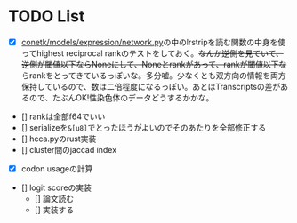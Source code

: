 # TODO List

- [x] [conetk/models/expression/network.py](https://github.com/sepro/CoNekT/blob/master/conekt/models/expression/networks.py)の中のlrstripを読む関数の中身を使ってhighest reciprocal rankのテストをしておく。~~なんか逆側を見ていて、逆側が閾値以下ならNoneにして、Noneとrankがあって、rankが閾値以下ならrankをとってきているっぽいな。~~多分嘘。少なくとも双方向の情報を両方保持しているので、数は二倍程度になるっぽい。あとはTranscriptsの差があるので、たぶんOK!性染色体のデータどうするかかな。
- [] rankは全部f64でいい
- [] serializeを`&[u8]`でとったほうがよいのでそのあたりを全部修正する
- [] hcca.pyのrust実装
- [] cluster間のjaccad index
- [x] codon usageの計算
- [] logit scoreの実装
    - [] 論文読む
    - [] 実装する
